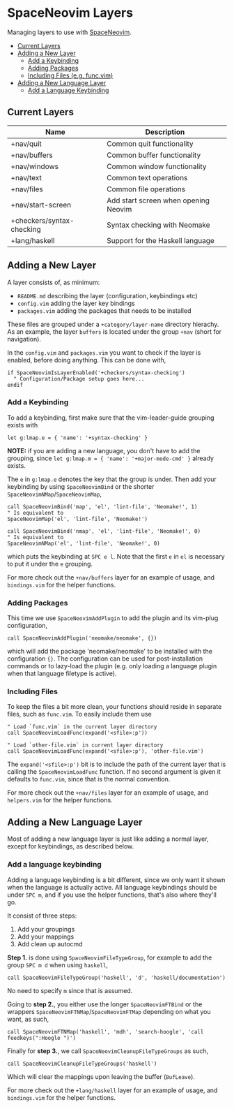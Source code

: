 # SpaceNeovim Layers

Managing layers to use with [SpaceNeovim](https://github.com/Tehnix/spaceneovim).

* [Current Layers](#current-layers)
* [Adding a New Layer](#adding-a-new-layer)
  * [Add a Keybinding](#add-a-keybinding)
  * [Adding Packages](#adding-packages)
  * [Including Files (e.g. func.vim)](#including-files)
* [Adding a New Language Layer](#adding-a-new-language-layer)
  * [Add a Language Keybinding](#add-a-language-keybinding)

## Current Layers

| Name                      | Description                                |
|---------------------------|--------------------------------------------|
| +nav/quit                 | Common quit functionality                  |
| +nav/buffers              | Common buffer functionality                |
| +nav/windows              | Common window functionality                |
| +nav/text                 | Common text operations                     |
| +nav/files                | Common file operations                     |
| +nav/start-screen         | Add start screen when opening Neovim       |
| +checkers/syntax-checking | Syntax checking with Neomake               |
| +lang/haskell             | Support for the Haskell language           |

## Adding a New Layer

A layer consists of, as minimum:

* `README.md` describing the layer (configuration, keybindings etc)
* `config.vim` adding the layer key bindings
* `packages.vim` adding the packages that needs to be installed

These files are grouped under a `+category/layer-name` directory hierachy. As an example, the layer `buffers` is located under the group `+nav` (short for navigation).

In the `config.vim` and `packages.vim` you want to check if the layer is enabled, before doing anything. This can be done with,

```viml
if SpaceNeovimIsLayerEnabled('+checkers/syntax-checking')
  " Configuration/Package setup goes here...
endif
```

### Add a Keybinding

To add a keybinding, first make sure that the vim-leader-guide grouping exists with

```viml
let g:lmap.e = { 'name': '+syntax-checking' }
```

__NOTE:__ if you are adding a new language, you don't have to add the grouping, since `let g:lmap.m = { 'name': '+major-mode-cmd' }` already exists.

The `e` in `g:lmap.e` denotes the key that the group is under. Then add your keybinding by using `SpaceNeovimBind` or the shorter `SpaceNeovimNMap`/`SpaceNeovimMap`,

```viml
call SpaceNeovimBind('map', 'el', 'lint-file', 'Neomake!', 1)
" Is equivalent to
SpaceNeovimMap('el', 'lint-file', 'Neomake!')

call SpaceNeovimBind('nmap', 'el', 'lint-file', 'Neomake!', 0)
" Is equivalent to
SpaceNeovimNMap('el', 'lint-file', 'Neomake!', 0)
```

which puts the keybinding at `SPC e l`. Note that the first `e` in `el` is necessary to put it under the `e` grouping.

For more check out the `+nav/buffers` layer for an example of usage, and `bindings.vim` for the helper functions.

### Adding Packages

This time we use `SpaceNeovimAddPlugin` to add the plugin and its vim-plug configuration,

```viml
call SpaceNeovimAddPlugin('neomake/neomake', {})
```

which will add the package 'neomake/neomake' to be installed with the configuration `{}`. The configuration can be used for post-installation commands or to lazy-load the plugin (e.g. only loading a language plugin when that language filetype is active).

### Including Files

To keep the files a bit more clean, your functions should reside in separate files, such as `func.vim`. To easily include them use

```viml
" Load `func.vim` in the current layer directory
call SpaceNeovimLoadFunc(expand('<sfile>:p'))

" Load `other-file.vim` in current layer directory
call SpaceNeovimLoadFunc(expand('<sfile>:p'), 'other-file.vim')
```

The `expand('<sfile>:p')` bit is to include the path of the current layer that is calling the `SpaceNeovimLoadFunc` function. If no second argument is given it defaults to `func.vim`, since that is the normal convention.

For more check out the `+nav/files` layer for an example of usage, and `helpers.vim` for the helper functions.

## Adding a New Language Layer

Most of adding a new language layer is just like adding a normal layer, except for keybindings, as described below.

### Add a language keybinding

Adding a language keybinding is a bit different, since we only want it shown when the language is actually active. All language keybindings should be under `SPC m`, and if you use the helper functions, that's also where they'll go.

It consist of three steps:

1. Add your groupings
1. Add your mappings
1. Add clean up autocmd

__Step 1.__ is done using `SpaceNeovimFileTypeGroup`, for example to add the group `SPC m d` when using `haskell`,

```viml
call SpaceNeovimFileTypeGroup('haskell', 'd', 'haskell/documentation')
```

No need to specify `m` since that is assumed.

Going to __step 2.__, you either use the longer `SpaceNeovimFTBind` or the wrappers `SpaceNeovimFTNMap`/`SpaceNeovimFTMap` depending on what you want, as such,

```viml
call SpaceNeovimFTNMap('haskell', 'mdh', 'search-hoogle', 'call feedkeys(":Hoogle ")')
```

Finally for __step 3.__, we call `SpaceNeovimCleanupFileTypeGroups` as such,

```viml
call SpaceNeovimCleanupFileTypeGroups('haskell')
```

Which will clear the mappings upon leaving the buffer (`BufLeave`).

For more check out the `+lang/haskell` layer for an example of usage, and `bindings.vim` for the helper functions.
